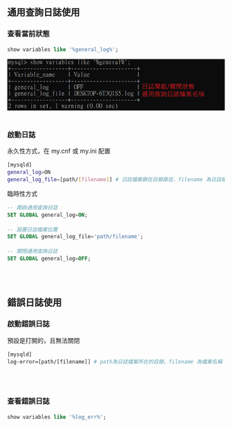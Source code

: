 ## 通用查詢日誌使用

### 查看當前狀態

```sql
show variables like '%general_log%';
```

<img src='../../_image/Snipaste_2024-01-25_01-42-44.png'>

<br/>

<br/>

### 啟動日誌

永久性方式，在 my.cnf 或 my.ini 配置

```sh
[mysqld]
general_log=ON
general_log_file=[path/[filename]] # 日誌檔案鎖在目錄路徑，filename 為日誌檔案名稱
```

臨時性方式

```sql
-- 開啟通用查詢日誌
SET GLOBAL general_log=ON;

-- 設置日誌檔案位置
SET GLOBAL general_log_file='path/filename';

-- 關閉通用查詢日誌
SET GLOBAL general_log=OFF;
```

<br/>

<br/>


## 錯誤日誌使用

### 啟動錯誤日誌
預設是打開的，且無法關閉
```sh
[mysqld]
log-error=[path/[filename]] # path為日誌檔案所在的目錄，filename 為檔案名稱
```

<br/>

<br/>

### 查看錯誤日誌

```sql
show variables like '%log_err%';
```

<br/>

<br/>

